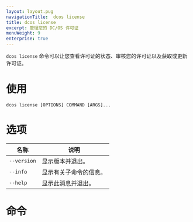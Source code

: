 ```yaml
---
layout: layout.pug
navigationTitle:  dcos license
title: dcos license
excerpt: 管理您的 DC/OS 许可证
menuWeight: 9
enterprise: true
---
```

`dcos license` 命令可以让您查看许可证的状态、审核您的许可证以及获取或更新许可证。

# 使用

```
dcos license [OPTIONS] COMMAND [ARGS]...
```

# 选项

| 名称 | 说明 |
|---------|-------------|
| `--version` | 显示版本并退出。|
| `--info` | 显示有关子命令的信息。|
| `--help` | 显示此消息并退出。|

# 命令

